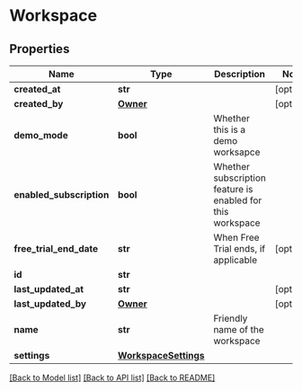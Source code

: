 # Workspace

## Properties
Name | Type | Description | Notes
------------ | ------------- | ------------- | -------------
**created_at** | **str** |  | [optional] 
**created_by** | [**Owner**](Owner.md) |  | [optional] 
**demo_mode** | **bool** | Whether this is a demo worksapce | 
**enabled_subscription** | **bool** | Whether subscription feature is enabled for this workspace | 
**free_trial_end_date** | **str** | When Free Trial ends, if applicable | [optional] 
**id** | **str** |  | 
**last_updated_at** | **str** |  | [optional] 
**last_updated_by** | [**Owner**](Owner.md) |  | [optional] 
**name** | **str** | Friendly name of the workspace | 
**settings** | [**WorkspaceSettings**](WorkspaceSettings.md) |  | 

[[Back to Model list]](../README.md#documentation-for-models) [[Back to API list]](../README.md#documentation-for-api-endpoints) [[Back to README]](../README.md)

